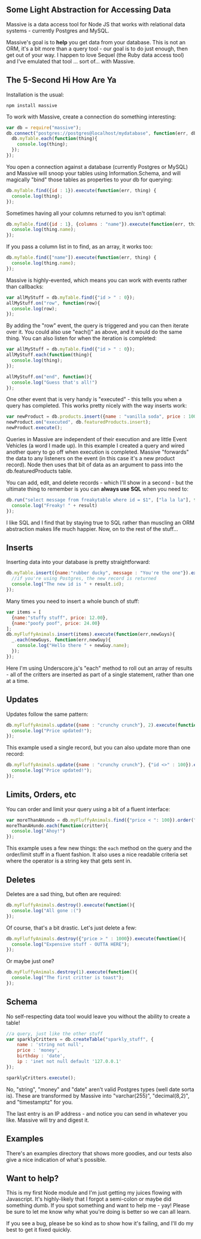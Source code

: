 ## Some Light Abstraction for Accessing Data

Massive is a data access tool for Node JS that works with relational data systems - currently Postgres and MySQL.

Massive's goal is to **help** you get data from your database. This is not an ORM, it's a bit more than a query tool - our goal is to do just enough, then get out of your way. I happen to love Sequel (the Ruby data access tool) and I've emulated that tool ... sort of... with Massive.

## The 5-Second Hi How Are Ya

Installation is the usual:

```
npm install massive
```

To work with Massive, create a connection do something interesting:

```javascript
var db = require("massive");
db.connect("postgres://postgres@localhost/mydatabase", function(err, db){
  db.myTable.each(function(thing){
    console.log(thing);
  });
});
```

You open a connection against a database (currently Postgres or MySQL) and Massive will snoop your tables using Information.Schema, and will magically "bind" those tables as properties to your db for querying:

```javascript
db.myTable.find({id : 1}).execute(function(err, thing) {
  console.log(thing);
});
```

Sometimes having all your columns returned to you isn't optimal:

```javascript
db.myTable.find({id : 1}, {columns : "name"}).execute(function(err, thing) {
  console.log(thing.name);
});
```

If you pass a column list in to find, as an array, it works too:

```javascript
db.myTable.find(["name"]).execute(function(err, thing) {
  console.log(thing.name);
});
```


Massive is highly-evented, which means you can work with events rather than callbacks:

```javascript
var allMyStuff = db.myTable.find({"id > " : 0});
allMyStuff.on("row", function(row){
  console.log(row);
});

```

By adding the "row" event, the query is triggered and you can then iterate over it. You could also use "each()" as above, and it would do the same thing. You can also listen for when the iteration is completed:

```javascript
var allMyStuff = db.myTable.find({"id > " : 0});
allMyStuff.each(function(thing){
  console.log(thing);
});

allMyStuff.on("end", function(){
  console.log("Guess that's all!")
});

```

One other event that is very handy is "executed" - this tells you when a query has completed. This works pretty nicely with the way inserts work:

```javascript
var newProduct = db.products.insert({name : "vanilla soda", price : 100});
newProduct.on("executed", db.featuredProducts.insert);
newProduct.execute();
```

Queries in Massive are independent of their execution and are little Event Vehicles (a word I made up). In this example I created a query and wired another query to go off when execution is completed. Massive "forwards" the data to any listeners on the event (in this case it's a new product record). Node then uses that bit of data as an argument to pass into the db.featuredProducts table.

You can add, edit, and delete records - which I'll show in a second - but the ultimate thing to remember is you can **always use SQL** when you need to:

```javascript
db.run("select message from freakytable where id = $1", ["la la la"], function(err, result){
  console.log("Freaky! " + result)
});
```

I like SQL and I find that by staying true to SQL rather than muscling an ORM abstraction makes life much happier. Now, on to the rest of the stuff...

## Inserts

Inserting data into your database is pretty straightforward:

```javascript
db.myTable.insert({name:"rubber ducky", message : "You're the one"}).execute(function(err,result){
  //if you're using Postgres, the new record is returned
  console.log("The new id is " + result.id);
});
```

Many times you need to insert a whole bunch of stuff:

```javascript
var items = [
  {name:"stuffy stuff", price: 12.00},
  {name:"poofy poof", price: 24.00}
];
db.myFluffyAnimals.insert(items).execute(function(err,newGuys){
  _.each(newGuys, function(err,newGuy){
    console.log("Hello there " + newGuy.name);
  });
});
```

Here I'm using Underscore.js's "each" method to roll out an array of results - all of the critters are inserted as part of a single statement, rather than one at a time.

## Updates

Updates follow the same pattern:

```javascript
db.myFluffyAnimals.update({name : "crunchy crunch"}, 2).execute(function(err,result){
  console.log("Price updated!");
});

```

This example used a single record, but you can also update more than one record:

```javascript
db.myFluffyAnimals.update({name : "crunchy crunch"}, {"id <>" : 100}).execute(function(err,result){
  console.log("Price updated!");
});

```

## Limits, Orders, etc

You can order and limit your query using a bit of a fluent interface:

```javascript
var moreThanAHundo = db.myFluffyAnimals.find({"price < ": 100}).order("name").limit(10);
moreThanAHundo.each(function(critter){
  console.log("Ahoy!")
});

```

This example uses a few new things: the `each` method on the query and the order/limit stuff in a fluent fashion. It also uses a nice readable criteria set where the operator is a string key that gets sent in.

## Deletes

Deletes are a sad thing, but often are required:

```javascript
db.myFluffyAnimals.destroy().execute(function(){
  console.log("All gone :(")
});
```

Of course, that's a bit drastic. Let's just delete a few:

```javascript
db.myFluffyAnimals.destroy({"price > " : 1000}).execute(function(){
  console.log("Expensive stuff - OUTTA HERE");
});
```

Or maybe just one?

```javascript
db.myFluffyAnimals.destroy(1).execute(function(){
  console.log("The first critter is toast");
});
```

## Schema

No self-respecting data tool would leave you without the ability to create a table!

```javascript
//a query, just like the other stuff
var sparklyCritters = db.createTable("sparkly_stuff", {
    name : 'string not null',
    price : 'money',
    birthday : 'date',
    ip : 'inet not null default '127.0.0.1'
});

sparklyCritters.execute();
```

No, "string", "money" and "date" aren't valid Postgres types (well date sorta is). These are transformed by Massive into "varchar(255)", "decimal(8,2)", and "timestamptz" for you.

The last entry is an IP address - and notice you can send in whatever you like. Massive will try and digest it.

## Examples

There's an examples directory that shows more goodies, and our tests also give a nice indication of what's possible.

## Want to help?

This is my first Node module and I'm just getting my juices flowing with Javascript. It's highly-likely that I forgot a semi-colon or maybe did something dumb. If you spot something and want to help me - yay! Please be sure to let me know why what you're doing is better so we can all learn.

If you see a bug, please be so kind as to show how it's failing, and I'll do my best to get it fixed quickly.




